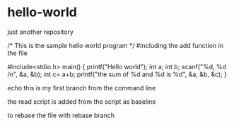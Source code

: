 # hello-world
just another repository

/* This is the sample hello world program */
#including the add function in the file

#include<stdio.h>
main()
{
printf("Hello world");
int a;
int b;
scanf("%d, %d /n", &a, &b);
int c= a+b;
printf("the sum of %d and %d is %d", &a, &b, &c);
}

echo this is my first branch from the command line

the read script is added from the script as baseline


to rebase the file with rebase branch

